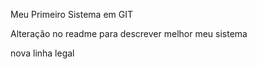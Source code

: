 Meu Primeiro Sistema em GIT

Alteração no readme para descrever melhor meu sistema

nova linha legal